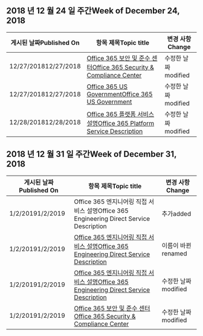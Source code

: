 <!-- This file is generated automatically each week. Changes made to this file will be overwritten.-->




## <a name="week-of-december-24-2018"></a><span data-ttu-id="3c8df-101">2018 년 12 월 24 일 주간</span><span class="sxs-lookup"><span data-stu-id="3c8df-101">Week of December 24, 2018</span></span>


| <span data-ttu-id="3c8df-102">게시된 날짜</span><span class="sxs-lookup"><span data-stu-id="3c8df-102">Published On</span></span> |<span data-ttu-id="3c8df-103">항목 제목</span><span class="sxs-lookup"><span data-stu-id="3c8df-103">Topic title</span></span> | <span data-ttu-id="3c8df-104">변경 사항</span><span class="sxs-lookup"><span data-stu-id="3c8df-104">Change</span></span> |
|------|------------|--------|
| <span data-ttu-id="3c8df-105">12/27/2018</span><span class="sxs-lookup"><span data-stu-id="3c8df-105">12/27/2018</span></span> | [<span data-ttu-id="3c8df-106">Office 365 보안 및 준수 센터</span><span class="sxs-lookup"><span data-stu-id="3c8df-106">Office 365 Security & Compliance Center</span></span>](/Office365/ServiceDescriptions/office-365-platform-service-description/office-365-securitycompliance-center) | <span data-ttu-id="3c8df-107">수정한 날짜</span><span class="sxs-lookup"><span data-stu-id="3c8df-107">modified</span></span> |
| <span data-ttu-id="3c8df-108">12/27/2018</span><span class="sxs-lookup"><span data-stu-id="3c8df-108">12/27/2018</span></span> | [<span data-ttu-id="3c8df-109">Office 365 US Government</span><span class="sxs-lookup"><span data-stu-id="3c8df-109">Office 365 US Government</span></span>](/Office365/ServiceDescriptions/office-365-platform-service-description/office-365-us-government/office-365-us-government) | <span data-ttu-id="3c8df-110">수정한 날짜</span><span class="sxs-lookup"><span data-stu-id="3c8df-110">modified</span></span> |
| <span data-ttu-id="3c8df-111">12/28/2018</span><span class="sxs-lookup"><span data-stu-id="3c8df-111">12/28/2018</span></span> | [<span data-ttu-id="3c8df-112">Office 365 플랫폼 서비스 설명</span><span class="sxs-lookup"><span data-stu-id="3c8df-112">Office 365 Platform Service Description</span></span>](/Office365/ServiceDescriptions/office-365-platform-service-description/office-365-platform-service-description) | <span data-ttu-id="3c8df-113">수정한 날짜</span><span class="sxs-lookup"><span data-stu-id="3c8df-113">modified</span></span> |


## <a name="week-of-december-31-2018"></a><span data-ttu-id="3c8df-114">2018 년 12 월 31 일 주간</span><span class="sxs-lookup"><span data-stu-id="3c8df-114">Week of December 31, 2018</span></span>


| <span data-ttu-id="3c8df-115">게시된 날짜</span><span class="sxs-lookup"><span data-stu-id="3c8df-115">Published On</span></span> |<span data-ttu-id="3c8df-116">항목 제목</span><span class="sxs-lookup"><span data-stu-id="3c8df-116">Topic title</span></span> | <span data-ttu-id="3c8df-117">변경 사항</span><span class="sxs-lookup"><span data-stu-id="3c8df-117">Change</span></span> |
|------|------------|--------|
| <span data-ttu-id="3c8df-118">1/2/2019</span><span class="sxs-lookup"><span data-stu-id="3c8df-118">1/2/2019</span></span> | <span data-ttu-id="3c8df-119">Office 365 엔지니어링 직접 서비스 설명</span><span class="sxs-lookup"><span data-stu-id="3c8df-119">Office 365 Engineering Direct Service Description</span></span> | <span data-ttu-id="3c8df-120">추가</span><span class="sxs-lookup"><span data-stu-id="3c8df-120">added</span></span> |
| <span data-ttu-id="3c8df-121">1/2/2019</span><span class="sxs-lookup"><span data-stu-id="3c8df-121">1/2/2019</span></span> | [<span data-ttu-id="3c8df-122">Office 365 엔지니어링 직접 서비스 설명</span><span class="sxs-lookup"><span data-stu-id="3c8df-122">Office 365 Engineering Direct Service Description</span></span>](/Office365/ServiceDescriptions/office-365-engineering-direct-service-description) | <span data-ttu-id="3c8df-123">이름이 바뀐</span><span class="sxs-lookup"><span data-stu-id="3c8df-123">renamed</span></span> |
| <span data-ttu-id="3c8df-124">1/2/2019</span><span class="sxs-lookup"><span data-stu-id="3c8df-124">1/2/2019</span></span> | [<span data-ttu-id="3c8df-125">Office 365 엔지니어링 직접 서비스 설명</span><span class="sxs-lookup"><span data-stu-id="3c8df-125">Office 365 Engineering Direct Service Description</span></span>](/Office365/ServiceDescriptions/office-365-engineering-direct-service-description) | <span data-ttu-id="3c8df-126">수정한 날짜</span><span class="sxs-lookup"><span data-stu-id="3c8df-126">modified</span></span> |
| <span data-ttu-id="3c8df-127">1/2/2019</span><span class="sxs-lookup"><span data-stu-id="3c8df-127">1/2/2019</span></span> | [<span data-ttu-id="3c8df-128">Office 365 보안 및 준수 센터</span><span class="sxs-lookup"><span data-stu-id="3c8df-128">Office 365 Security & Compliance Center</span></span>](/Office365/ServiceDescriptions/office-365-platform-service-description/office-365-securitycompliance-center) | <span data-ttu-id="3c8df-129">수정한 날짜</span><span class="sxs-lookup"><span data-stu-id="3c8df-129">modified</span></span> |
